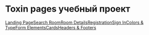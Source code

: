 # Toxin pages учебный проект

<table>
    <tr><a href='https://meanttobehere.github.io/toxinpages/main.html' target='_blank'>Landing Page</a></tr>
    <tr><a href='https://meanttobehere.github.io/toxinpages/login.html' target='_blank'>Search Room</a></tr>
    <tr><a href='https://meanttobehere.github.io/toxinpages/signup.html' target='_blank'>Room Details</a></tr>
    <tr><a href='https://meanttobehere.github.io/toxinpages/searchpage.html' target='_blank'>Registration</a></tr> 
    <tr><a href='https://meanttobehere.github.io/toxinpages/room.html' target='_blank'>Sign In</a></tr>
    <tr><a href='https://meanttobehere.github.io/toxinpages/colorstype.html' target='_blank'>Colors & Type</a></tr>
    <tr><a href='https://meanttobehere.github.io/toxinpages/formelements.html' target='_blank'>Form Elements</a></tr>
    <tr><a href='https://meanttobehere.github.io/toxinpages/cards.html' target='_blank'>Cards</a></tr>
    <tr><a href='https://meanttobehere.github.io/toxinpages/headersfooters.html' target='_blank'>Headers & Footers</a></tr>
</table>